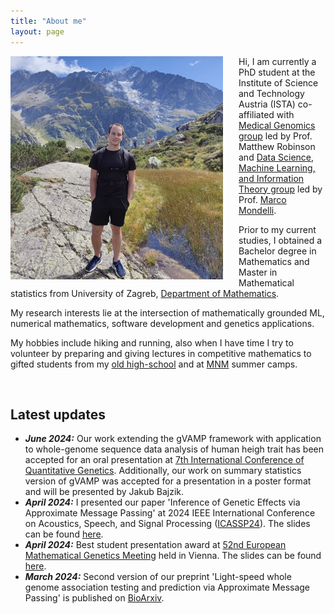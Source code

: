```yaml
---
title: "About me"
layout: page
---
```


  
<img align="left" src="/images/me.jpeg" alt="My photo" style="width:340px;height:357px;margin-right: 25px;">

Hi, I am currently a PhD student at the Institute of Science and Technology Austria (ISTA) co-affiliated with [Medical Genomics group](https://ist.ac.at/en/research/robinson-group/) led by Prof. Matthew Robinson and [Data Science, Machine Learning, and Information Theory group](https://ist.ac.at/en/research/mondelli-group/) led by Prof. [Marco Mondelli](http://marcomondelli.com/index.html).


Prior to my current studies, I obtained a Bachelor degree in Mathematics and Master in Mathematical statistics from University of Zagreb, [Department of Mathematics](https://www.pmf.unizg.hr/math/en).

My research interests lie at the intersection of mathematically grounded ML, numerical mathematics, software development and genetics applications.

My hobbies include hiking and running, also when I have time I try to volunteer by preparing and giving lectures in competitive mathematics to gifted students from my [old high-school](http://www.gimnazija-amohorovicica-ri.skole.hr) and at [MNM](https://mnm.hr) summer
camps.

<br /> 

## Latest updates

* ___June 2024:___ Our work extending the gVAMP framework with application to whole-genome sequence data analysis of human heigh trait has been accepted for an oral presentation at [7th International Conference of Quantitative Genetics](https://icqg2024.pages.ist.ac.at). Additionally, our work on summary statistics version of gVAMP was accepted for a presentation in a poster format and will be presented by Jakub Bajzik.
* ___April 2024:___ I presented our paper 'Inference of Genetic Effects via Approximate Message Passing' at 2024 IEEE International Conference on Acoustics, Speech, and Signal Processing ([ICASSP24](https://2024.ieeeicassp.org)). The slides can be found <a href="/download/ICASSP24_presentation_web.pdf"><i class="far fa-file-pdf"></i>here</a>.
* ___April 2024:___ Best student presentation award at [52nd European Mathematical Genetics Meeting](https://emgm2024.ista.ac.at) held in Vienna. The slides can be found <a href="/download/EMGM24_presentation.pdf"><i class="far fa-file-pdf"></i>here</a>.
* ___March 2024:___ Second version of our preprint 'Light-speed whole genome association testing and prediction via Approximate Message Passing' is published on [BioArxiv](https://www.biorxiv.org/content/10.1101/2023.09.14.557703v2).

